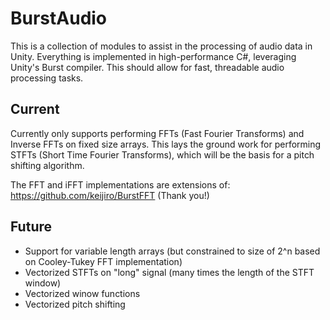 BurstAudio
========

This is a collection of modules to assist in the processing of audio data in Unity.
Everything is implemented in high-performance C#, leveraging Unity's Burst compiler.
This should allow for fast, threadable audio processing tasks.


Current
-------
Currently only supports performing FFTs (Fast Fourier Transforms) and Inverse FFTs on fixed size arrays. 
This lays the ground work for performing STFTs (Short Time Fourier Transforms), which will be the basis for a pitch shifting algorithm.

The FFT and iFFT implementations are extensions of: https://github.com/keijiro/BurstFFT (Thank you!)


Future
-------

- Support for variable length arrays (but constrained to size of 2^n based on Cooley-Tukey FFT implementation)
- Vectorized STFTs on "long" signal (many times the length of the STFT window)
- Vectorized winow functions
- Vectorized pitch shifting
